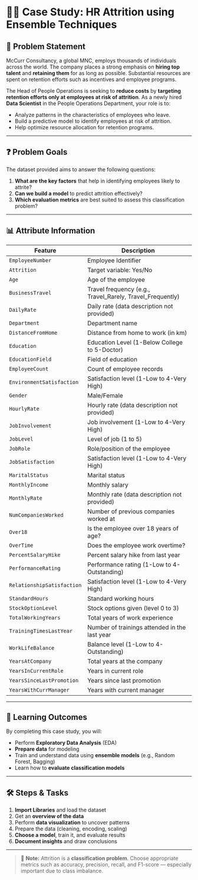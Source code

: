 # 🧑‍💼 Case Study: HR Attrition using Ensemble Techniques

## 🧩 Problem Statement

McCurr Consultancy, a global MNC, employs thousands of individuals across the world. The company places a strong emphasis on **hiring top talent** and **retaining them** for as long as possible. Substantial resources are spent on retention efforts such as incentives and employee programs.

The Head of People Operations is seeking to **reduce costs** by **targeting retention efforts only at employees at risk of attrition**. As a newly hired **Data Scientist** in the People Operations Department, your role is to:

- Analyze patterns in the characteristics of employees who leave.
- Build a predictive model to identify employees at risk of attrition.
- Help optimize resource allocation for retention programs.

---

## ❓ Problem Goals

The dataset provided aims to answer the following questions:

1. **What are the key factors** that help in identifying employees likely to attrite?
2. **Can we build a model** to predict attrition effectively?
3. **Which evaluation metrics** are best suited to assess this classification problem?

---

## 📊 Attribute Information

| Feature                    | Description                                               |
| -------------------------- | --------------------------------------------------------- |
| `EmployeeNumber`           | Employee Identifier                                       |
| `Attrition`                | Target variable: Yes/No                                   |
| `Age`                      | Age of the employee                                       |
| `BusinessTravel`           | Travel frequency (e.g., Travel_Rarely, Travel_Frequently) |
| `DailyRate`                | Daily rate (data description not provided)                |
| `Department`               | Department name                                           |
| `DistanceFromHome`         | Distance from home to work (in km)                        |
| `Education`                | Education Level (1-Below College to 5-Doctor)             |
| `EducationField`           | Field of education                                        |
| `EmployeeCount`            | Count of employee records                                 |
| `EnvironmentSatisfaction`  | Satisfaction level (1-Low to 4-Very High)                 |
| `Gender`                   | Male/Female                                               |
| `HourlyRate`               | Hourly rate (data description not provided)               |
| `JobInvolvement`           | Job involvement (1-Low to 4-Very High)                    |
| `JobLevel`                 | Level of job (1 to 5)                                     |
| `JobRole`                  | Role/position of the employee                             |
| `JobSatisfaction`          | Satisfaction level (1-Low to 4-Very High)                 |
| `MaritalStatus`            | Marital status                                            |
| `MonthlyIncome`            | Monthly salary                                            |
| `MonthlyRate`              | Monthly rate (data description not provided)              |
| `NumCompaniesWorked`       | Number of previous companies worked at                    |
| `Over18`                   | Is the employee over 18 years of age?                     |
| `OverTime`                 | Does the employee work overtime?                          |
| `PercentSalaryHike`        | Percent salary hike from last year                        |
| `PerformanceRating`        | Performance rating (1-Low to 4-Outstanding)               |
| `RelationshipSatisfaction` | Satisfaction level (1-Low to 4-Very High)                 |
| `StandardHours`            | Standard working hours                                    |
| `StockOptionLevel`         | Stock options given (level 0 to 3)                        |
| `TotalWorkingYears`        | Total years of work experience                            |
| `TrainingTimesLastYear`    | Number of trainings attended in the last year             |
| `WorkLifeBalance`          | Balance level (1-Low to 4-Outstanding)                    |
| `YearsAtCompany`           | Total years at the company                                |
| `YearsInCurrentRole`       | Years in current role                                     |
| `YearsSinceLastPromotion`  | Years since last promotion                                |
| `YearsWithCurrManager`     | Years with current manager                                |

---

## 🎯 Learning Outcomes

By completing this case study, you will:

- Perform **Exploratory Data Analysis** (EDA)
- **Prepare data** for modeling
- Train and understand data using **ensemble models** (e.g., Random Forest, Bagging)
- Learn how to **evaluate classification models**

---

## 🛠️ Steps & Tasks

1. **Import Libraries** and load the dataset
2. Get an **overview of the data**
3. Perform **data visualization** to uncover patterns
4. Prepare the data (cleaning, encoding, scaling)
5. **Choose a model**, train it, and evaluate results
6. **Document insights** and draw conclusions

---

> 📌 **Note:** Attrition is a **classification problem**. Choose appropriate metrics such as accuracy, precision, recall, and F1-score — especially important due to class imbalance.
